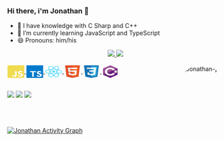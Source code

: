 ### Hi there, i'm Jonathan 👋

- 🔭 I have knowledge with C Sharp and C++
- 🌱 I’m currently learning JavaScript and TypeScript 
- 😄 Pronouns: him/his

<div align="center">
  <a href="https://github.com/joncavalcanti">
  <img height="180em" src="https://github-readme-stats.vercel.app/api?username=joncavalcanti&show_icons=true&theme=dark&include_all_commits=true&count_private=true"/>
  <img height="180em" src="https://github-readme-stats.vercel.app/api/top-langs/?username=joncavalcanti&layout=compact&langs_count=7&theme=dark"/>
</div>
  
  <div style="display: inline_block"><br>
  <img align="center" alt="Jonathan-Js" height="30" width="40" src="https://raw.githubusercontent.com/devicons/devicon/master/icons/javascript/javascript-plain.svg">
  <img align="center" alt="Jonathan-Ts" height="30" width="40" src="https://raw.githubusercontent.com/devicons/devicon/master/icons/typescript/typescript-plain.svg">
  <img align="center" alt="Jonathan-React" height="30" width="40" src="https://raw.githubusercontent.com/devicons/devicon/master/icons/react/react-original.svg">
  <img align="center" alt="Jonathan-HTML" height="30" width="40" src="https://raw.githubusercontent.com/devicons/devicon/master/icons/html5/html5-original.svg">
  <img align="center" alt="Jonathan-CSS" height="30" width="40" src="https://raw.githubusercontent.com/devicons/devicon/master/icons/css3/css3-original.svg">
  <img align="center" alt="Jonathan-Csharp" height="30" width="40" src="https://raw.githubusercontent.com/devicons/devicon/master/icons/csharp/csharp-original.svg">
  <img align="right" alt="Jonathan-pic" height="150" style="border-radius:50px;" src="https://i.pinimg.com/originals/6b/0f/79/6b0f79fd86645bec091d4b278ca99237.gif">
</div>
  
  ##
 
<div> 
 <a href="https://instagram.com/jon.cavalcanti" target="_blank"><img src="https://img.shields.io/badge/-Instagram-%23E4405F?style=for-the-badge&logo=instagram&logoColor=white" target="_blank"></a>
 <a href = "mailto:jonathansavitar@gmail.com"><img src="https://img.shields.io/badge/-Gmail-%23333?style=for-the-badge&logo=gmail&logoColor=white" target="_blank"></a>
 <a href="https://www.linkedin.com/in/jonathan-cavalcanti-5281651a6/" target="_blank"><img src="https://img.shields.io/badge/-LinkedIn-%230077B5?style=for-the-badge&logo=linkedin&logoColor=white" target="_blank"></a> 
 
 
</div>

  <br/>
<br/>
   <br/>



<a href="https://github.com/joncavalcanti/github-readme-activity-graph"><img alt="Jonathan Activity Graph" src="https://activity-graph.herokuapp.com/graph?username=joncavalcanti&bg_color=0D1117&color=5BCDEC&line=5BCDEC&point=FFFFFF&hide_border=true" /></a>

  <br/>
<br/>
<br/>
  
